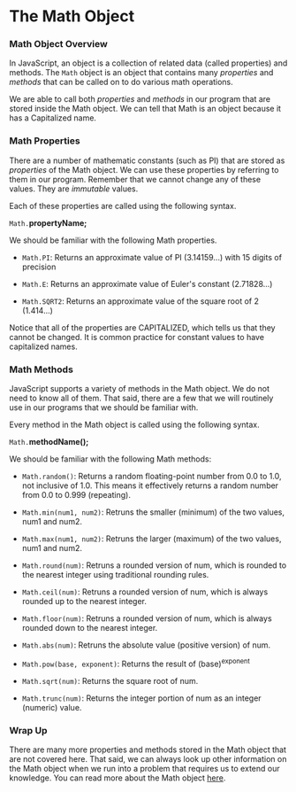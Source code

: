 # The Math Object

### Math Object Overview

In JavaScript, an object is a collection of related data (called properties) and methods. The ```Math``` object is an object that contains many *properties* and *methods* that can be called on to do various math operations. 

We are able to call both *properties* and *methods* in our program that are stored inside the Math object. We can tell that Math is an object because it has a Capitalized name.

### Math Properties
There are a number of mathematic constants (such as PI) that are stored as *properties* of the Math object. We can use these properties by referring to them in our program. Remember that we cannot change any of these values. They are *immutable* values. 

Each of these properties are called using the following syntax.

```Math.```**propertyName;**

We should be familiar with the following Math properties.

* ```Math.PI```: Returns an approximate value of PI (3.14159...) with 15 digits of precision

* ```Math.E```: Returns an approximate value of Euler's constant (2.71828...)

* ```Math.SQRT2```: Returns an approximate value of the square root of 2 (1.414...)

Notice that all of the properties are CAPITALIZED, which tells us that they cannot be changed. It is common practice for constant values to have capitalized names.

### Math Methods
JavaScript supports a variety of methods in the Math object. We do not need to know all of them. That said, there are a few that we will routinely use in our programs that we should be familiar with. 

Every method in the Math object is called using the following syntax.

```Math.```**methodName();**

We should be familiar with the following Math methods:

* ```Math.random()```: Returns a random floating-point number from 0.0 to 1.0, not inclusive of 1.0. This means it effectively returns a random number from 0.0 to 0.999 (repeating).
  
* ```Math.min(num1, num2)```: Retruns the smaller (minimum) of the two values, num1 and num2. 
  
* ```Math.max(num1, num2)```: Retruns the larger (maximum) of the two values, num1 and num2. 

* ```Math.round(num)```: Retruns a rounded version of num, which is rounded to the nearest integer  using traditional rounding rules.

* ```Math.ceil(num)```: Retruns a rounded version of num, which is always rounded up to the nearest integer.

* ```Math.floor(num)```: Retruns a rounded version of num, which is always rounded down to the nearest integer.

* ```Math.abs(num)```: Retruns the absolute value (positive version) of num.

* ```Math.pow(base, exponent)```: Returns the result of (base)<sup>exponent</sup>

* ```Math.sqrt(num)```: Returns the square root of num.

* ```Math.trunc(num)```: Returns the integer portion of num as an integer (numeric) value.

### Wrap Up
There are many more properties and methods stored in the Math object that are not covered here. That said, we can always look up other information on the Math object when we run into a problem that requires us to extend our knowledge. You can read more about the Math object [here](https://developer.mozilla.org/en-US/docs/Web/JavaScript/Reference/Global_Objects/Math).
